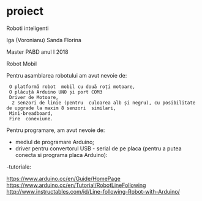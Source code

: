 # proiect
Roboti inteligenti


Iga (Voronianu) Sanda 
Florina



Master PABD anul I 2018

Robot  Mobil

Pentru  asamblarea robotului am avut nevoie de:

     O platformă robot  mobil cu două roți motoare,
     O plăcuță Arduino UNO și port COM3 
     Driver de Motoare,
      2 senzori de linie (pentru  culoarea alb și negru), cu posibilitate de upgrade la maxim 8 senzori  similari,
     Mini-breadboard,
     Fire  conexiune.

Pentru programare, am  avut  nevoie de:
- mediul de programare  Arduino;
- driver pentru convertorul USB - serial de pe placa (pentru a putea conecta si programa placa Arduino): 

-tutoriale: 

https://www.arduino.cc/en/Guide/HomePage
https://www.arduino.cc/en/Tutorial/RobotLineFollowing 
http://www.instructables.com/id/Line-following-Robot-with-Arduino/



